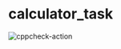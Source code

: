 # calculator_task



![cppcheck-action](https://github.com/99002640/calculator_task/workflows/cppcheck-action/badge.svg)
